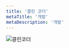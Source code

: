 ```yaml
---
title: '클린 코더'
metaTitle: '개발'
metaDescription: '개발'
---
```


![클린코더](https://user-images.githubusercontent.com/50283326/118398831-40e40600-b695-11eb-901f-393e102cb03e.jpeg)
